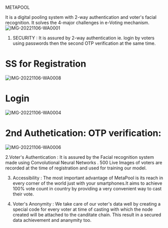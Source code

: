  METAPOOL

It is a digital pooling system with 2-way authentication and voter's facial recognition.
It solves the 4-major challenges in e-Voting mechanism.
![IMG-20221106-WA0001](https://user-images.githubusercontent.com/100073376/200159532-a85a9968-ef98-4a10-984f-9124b666a3ad.jpg)


1. SECURITY : It is assured by 2-way authentication ie. login by voters using passwords then the second OTP verification at the same time.
# SS for Registration
 ![IMG-20221106-WA0008](https://user-images.githubusercontent.com/100073376/200159572-a1411a19-518c-45d1-ac5a-11db40e9fa29.jpg)
# Login 
![IMG-20221106-WA0004](https://user-images.githubusercontent.com/100073376/200159609-73bb4353-c78f-4469-9e6d-406d245cb56f.jpg)
# 2nd Authetication: OTP verification:
![IMG-20221106-WA0006](https://user-images.githubusercontent.com/100073376/200159824-807a1737-d30d-4bfe-995c-277e42d3f448.jpg)


2.Voter's Authentication : It is assured by the Facial recognition system made using Convolutional Neural Networks .
500 Live Images of voters are recorded at the time of registration and used for training our model.

3. Accessibility : The most important advantage of MetaPool is its reach in every corner of the world just with your smartphones.It aims to achieve 100% vote count in country by providing a very convenient way to cast their vote.

4. Voter's Anonymity : We take care of our voter's data well by creating a special code for every voter at time of casting with which the node created will be attached to the canditate chain. This result in a secured data achievement and ananymity too.
